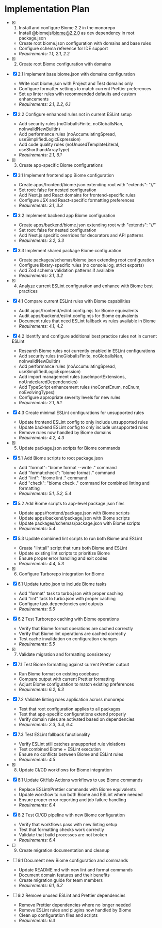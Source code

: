 # Implementation Plan

- [x] 1. Install and configure Biome 2.2 in the monorepo

  - Install @biomejs/biome@2.2.0 as dev dependency in root package.json
  - Create root biome.json configuration with domains and base rules
  - Configure schema reference for IDE support
  - _Requirements: 1.1, 2.1, 2.2_

- [x] 2. Create root Biome configuration with domains
- [x] 2.1 Implement base biome.json with domains configuration

  - Write root biome.json with Project and Test domains only
  - Configure formatter settings to match current Prettier preferences
  - Set up linter rules with recommended defaults and custom enhancements
  - _Requirements: 2.1, 2.2, 6.1_

- [x] 2.2 Configure enhanced rules not in current ESLint setup

  - Add security rules (noGlobalIsFinite, noGlobalIsNan, noInvalidNewBuiltin)
  - Add performance rules (noAccumulatingSpread, useSimplifiedLogicExpression)
  - Add code quality rules (noUnusedTemplateLiteral, useShorthandArrayType)
  - _Requirements: 2.1, 6.1_

- [x] 3. Create app-specific Biome configurations
- [x] 3.1 Implement frontend app Biome configuration

  - Create apps/frontend/biome.json extending root with "extends": "//"
  - Set root: false for nested configuration
  - Add Next.js and React domains for frontend-specific rules
  - Configure JSX and React-specific formatting preferences
  - _Requirements: 3.1, 3.3_

- [x] 3.2 Implement backend app Biome configuration

  - Create apps/backend/biome.json extending root with "extends": "//"
  - Set root: false for nested configuration
  - Add Nest.js specific overrides for decorators and API patterns
  - _Requirements: 3.2, 3.3_

- [x] 3.3 Implement shared package Biome configuration

  - Create packages/schemas/biome.json extending root configuration
  - Configure library-specific rules (no console.log, strict exports)
  - Add Zod schema validation patterns if available
  - _Requirements: 3.1, 3.2_

- [x] 4. Analyze current ESLint configuration and enhance with Biome best practices
- [x] 4.1 Compare current ESLint rules with Biome capabilities

  - Audit apps/frontend/eslint.config.mjs for Biome equivalents
  - Audit apps/backend/eslint.config.mjs for Biome equivalents
  - Document rules that need ESLint fallback vs rules available in Biome
  - _Requirements: 4.1, 4.2_

- [x] 4.2 Identify and configure additional best practice rules not in current ESLint

  - Research Biome rules not currently enabled in ESLint configurations
  - Add security rules (noGlobalIsFinite, noGlobalIsNan, noInvalidNewBuiltin)
  - Add performance rules (noAccumulatingSpread, useSimplifiedLogicExpression)
  - Add import management rules (useImportExtensions, noUndeclaredDependencies)
  - Add TypeScript enhancement rules (noConstEnum, noEnum, noEvolvingTypes)
  - Configure appropriate severity levels for new rules
  - _Requirements: 2.1, 6.1_

- [x] 4.3 Create minimal ESLint configurations for unsupported rules

  - Update frontend ESLint config to only include unsupported rules
  - Update backend ESLint config to only include unsupported rules
  - Remove rules now handled by Biome domains
  - _Requirements: 4.2, 4.3_

- [x] 5. Update package.json scripts for Biome commands
- [x] 5.1 Add Biome scripts to root package.json

  - Add "format": "biome format --write ." command
  - Add "format:check": "biome format ." command
  - Add "lint": "biome lint ." command
  - Add "check": "biome check ." command for combined linting and formatting
  - _Requirements: 5.1, 5.2, 5.4_

- [x] 5.2 Add Biome scripts to app-level package.json files

  - Update apps/frontend/package.json with Biome scripts
  - Update apps/backend/package.json with Biome scripts
  - Update packages/schemas/package.json with Biome scripts
  - _Requirements: 5.4_

- [x] 5.3 Update combined lint scripts to run both Biome and ESLint

  - Create "lint:all" script that runs both Biome and ESLint
  - Update existing lint scripts to prioritize Biome
  - Ensure proper error handling and exit codes
  - _Requirements: 4.4, 5.3_

- [x] 6. Configure Turborepo integration for Biome
- [x] 6.1 Update turbo.json to include Biome tasks

  - Add "format" task to turbo.json with proper caching
  - Add "lint" task to turbo.json with proper caching
  - Configure task dependencies and outputs
  - _Requirements: 5.5_

- [x] 6.2 Test Turborepo caching with Biome operations

  - Verify that Biome format operations are cached correctly
  - Verify that Biome lint operations are cached correctly
  - Test cache invalidation on configuration changes
  - _Requirements: 5.5_

- [x] 7. Validate migration and formatting consistency
- [x] 7.1 Test Biome formatting against current Prettier output

  - Run Biome format on existing codebase
  - Compare output with current Prettier formatting
  - Adjust Biome configuration to match existing preferences
  - _Requirements: 6.2, 6.3_

- [x] 7.2 Validate linting rules application across monorepo

  - Test that root configuration applies to all packages
  - Test that app-specific configurations extend properly
  - Verify domain rules are activated based on dependencies
  - _Requirements: 2.3, 3.4, 6.4_

- [x] 7.3 Test ESLint fallback functionality

  - Verify ESLint still catches unsupported rule violations
  - Test combined Biome + ESLint execution
  - Ensure no conflicts between Biome and ESLint rules
  - _Requirements: 4.5_

- [x] 8. Update CI/CD workflows for Biome integration
- [x] 8.1 Update GitHub Actions workflows to use Biome commands

  - Replace ESLint/Prettier commands with Biome equivalents
  - Update workflow to run both Biome and ESLint where needed
  - Ensure proper error reporting and job failure handling
  - _Requirements: 6.4_

- [x] 8.2 Test CI/CD pipeline with new Biome configuration

  - Verify that workflows pass with new linting setup
  - Test that formatting checks work correctly
  - Validate that build processes are not broken
  - _Requirements: 6.4_

- [ ] 9. Create migration documentation and cleanup
- [ ] 9.1 Document new Biome configuration and commands

  - Update README.md with new lint and format commands
  - Document domain features and their benefits
  - Create migration guide for team members
  - _Requirements: 6.1, 6.2_

- [ ] 9.2 Remove unused ESLint and Prettier dependencies
  - Remove Prettier dependencies where no longer needed
  - Remove ESLint rules and plugins now handled by Biome
  - Clean up configuration files and scripts
  - _Requirements: 6.3_
